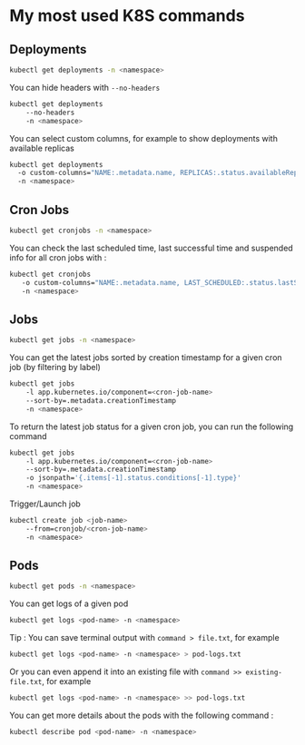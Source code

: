 # My most used K8S commands

## Deployments
```sh
kubectl get deployments -n <namespace>
```

You can hide headers with `--no-headers`
```sh
kubectl get deployments 
    --no-headers
    -n <namespace>
```

You can select custom columns, for example to show deployments with available replicas
```sh
kubectl get deployments
  -o custom-columns="NAME:.metadata.name, REPLICAS:.status.availableReplicas"
  -n <namespace>
```

## Cron Jobs
```sh
kubectl get cronjobs -n <namespace>
```

You can check the last scheduled time, last successful time and suspended info for all cron jobs with : 

```sh
kubectl get cronjobs 
   -o custom-columns="NAME:.metadata.name, LAST_SCHEDULED:.status.lastScheduleTime, LAST_SUCCESSFUL=.status.lastSuccessfulTime, ON_HOLD:.spec.suspend"
   -n <namespace> 
```

## Jobs
```sh
kubectl get jobs -n <namespace>
```

You can get the latest jobs sorted by creation timestamp for a given cron job (by filtering by label)

```sh
kubectl get jobs 
    -l app.kubernetes.io/component=<cron-job-name>
    --sort-by=.metadata.creationTimestamp
    -n <namespace>
```

To return the latest job status for a given cron job, you can run the following command 

```sh
kubectl get jobs 
    -l app.kubernetes.io/component=<cron-job-name>
    --sort-by=.metadata.creationTimestamp
    -o jsonpath='{.items[-1].status.conditions[-1].type}'
    -n <namespace>
```

Trigger/Launch job

```sh
kubectl create job <job-name> 
    --from=cronjob/<cron-job-name>
    -n <namespace>
```

## Pods 
```sh
kubectl get pods -n <namespace>
```

You can get logs of a given pod 

```sh
kubectl get logs <pod-name> -n <namespace>
```

Tip : You can save terminal output with `command > file.txt`, for example 
```sh
kubectl get logs <pod-name> -n <namespace> > pod-logs.txt
```
Or you can even append it into an existing file with `command >> existing-file.txt`, for example  
```sh
kubectl get logs <pod-name> -n <namespace> >> pod-logs.txt
```

You can get more details about the pods with the following command : 
```sh
kubectl describe pod <pod-name> -n <namespace>
```
